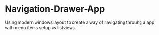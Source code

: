 # Navigation-Drawer-App
Using modern windows layout to create a way of navigating throuhg a app with menu items setup as listviews.
